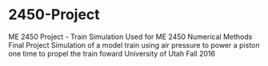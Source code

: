 # 2450-Project
ME 2450 Project - Train Simulation
Used for ME 2450 Numerical Methods Final Project
Simulation of a model train using air pressure to power a piston one time to propel the train foward
University of Utah Fall 2016
